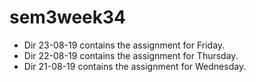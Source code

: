 # sem3week34

* Dir 23-08-19 contains the assignment for Friday.
* Dir 22-08-19 contains the assignment for Thursday.
* Dir 21-08-19 contains the assignment for Wednesday.
